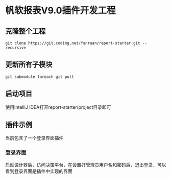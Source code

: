 # 帆软报表V9.0插件开发工程

## 克隆整个工程
```
git clone https://git.coding.net/fanruan/report-starter.git --recursive
```

## 更新所有子模块
```
git submodule foreach git pull
```

## 启动项目
使用IntelliJ IDEA打开report-starter/project目录即可

## 插件示例
当前包含了一个登录界面插件
### 登录界面
启动设计器后，访问决策平台，在设置好管理员用户名和密码后，退出登录，可以看到登录界面是插件中实现的界面
